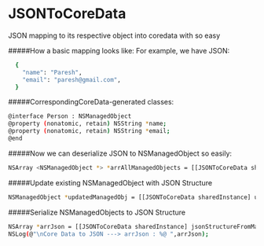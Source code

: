 # JSONToCoreData
JSON mapping to its respective object into coredata with so easy

#####How a basic mapping looks like: For example, we have JSON:
```bash
  {
    "name": "Paresh",
    "email": "paresh@gmail.com",
  }
```
#####CorrespondingCoreData-generated classes:
```bash
@interface Person : NSManagedObject
@property (nonatomic, retain) NSString *name;
@property (nonatomic, retain) NSString *email;
@end
``` 
#####Now we can deserialize JSON to NSManagedObject so easily:
```bash
NSArray <NSManagedObject *> *arrAllManagedObjects = [[JSONToCoreData sharedInstance] insertManagedObjectsFromJSONStructure:dictJson forEntity:@"Person" withManagedObjectContext:appDelegate.managedObjectContext];
```
#####Update existing NSManagedObject with JSON Structure
```bash
NSManagedObject *updatedManagedObj = [[JSONToCoreData sharedInstance] updateManagedObjectsFromJSONStructure:dictJson forManagedObject:tempManagedObj withManagedObjectContext:appDelegate.managedObjectContext];
```
#####Serialize NSManagedObjects to JSON Structure
```bash
NSArray *arrJson = [[JSONToCoreData sharedInstance] jsonStructureFromManagedObjects:arrAllManagedObjects];
NSLog(@"\nCore Data to JSON ---> arrJson : %@ ",arrJson);
```
